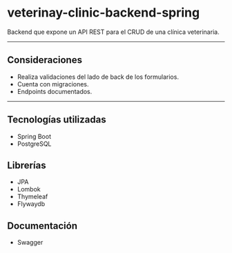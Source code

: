 # veterinay-clinic-backend-spring

Backend que expone un API REST para el CRUD de una clínica veterinaria.

---

## Consideraciones

- Realiza validaciones del lado de back de los formularios.
- Cuenta con migraciones.
- Endpoints documentados.

---

## Tecnologías utilizadas

- Spring Boot
- PostgreSQL

## Librerías

- JPA
- Lombok
- Thymeleaf
- Flywaydb

## Documentación

- Swagger
